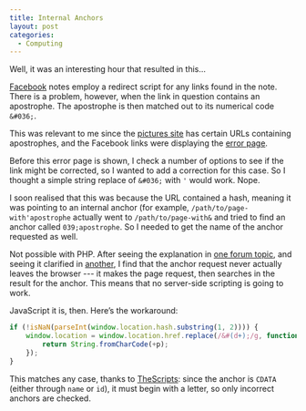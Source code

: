 ```yaml
---
title: Internal Anchors
layout: post
categories:
  - Computing
---
```

Well, it was an interesting hour that resulted in this…

[Facebook](http://facebook.com) notes employ a redirect script for any links found in the note. There is a problem, however, when the link in question contains an apostrophe. The apostrophe is then matched out to its numerical code `&#036;`.

This was relevant to me since the [pictures site](http://pictures.scholesmafia.co.uk/index.php/) has certain URLs containing apostrophes, and the Facebook links were displaying the [error page](http://pictures.scholesmafia.co.uk/index.php/error).

Before this error page is shown, I check a number of options to see if the link might be corrected, so I wanted to add a correction for this case. So I thought a simple string replace of `&#036;` with `'` would work. Nope.

I soon realised that this was because the URL contained a hash, meaning it was pointing to an internal anchor (for example, `/path/to/page-with'apostrophe` actually went to `/path/to/page-with&` and tried to find an anchor called `039;apostrophe`. So I needed to get the name of the anchor requested as well.

Not possible with PHP. After seeing the explanation in [one forum topic](http://webmasterworld.com/forum92/528.htm), and seeing it clarified in [another](http://webmasterworld.com/forum88/2665.htm), I find that the anchor request never actually leaves the browser --- it makes the page request, then searches in the result for the anchor. This means that no server-side scripting is going to work.

JavaScript it is, then. Here’s the workaround:

```js
if (!isNaN(parseInt(window.location.hash.substring(1, 2)))) {
    window.location = window.location.href.replace(/&#(d+);/g, function(w, p) {
        return String.fromCharCode(+p);
    });
}
```

This matches any case, thanks to [TheScripts](http://thescripts.com/forum/thread152866.html): since the anchor is `CDATA` (either through `name` or `id`), it must begin with a letter, so only incorrect anchors are checked.

